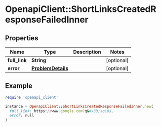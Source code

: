 # OpenapiClient::ShortLinksCreatedResponseFailedInner

## Properties

| Name | Type | Description | Notes |
| ---- | ---- | ----------- | ----- |
| **full_link** | **String** |  | [optional] |
| **error** | [**ProblemDetails**](ProblemDetails.md) |  | [optional] |

## Example

```ruby
require 'openapi_client'

instance = OpenapiClient::ShortLinksCreatedResponseFailedInner.new(
  full_link: https://www.google.com?q&#x3D;sqids,
  error: null
)
```

